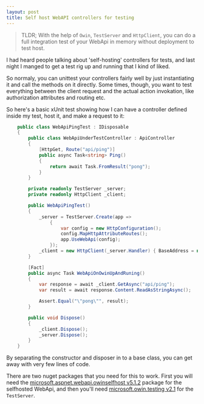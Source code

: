 ```yaml
---
layout: post
title: Self host WebAPI controllers for testing
---
```


> TLDR; With the help of `Owin`, `TestServer` and `HttpClient`, you can do a full integration test of your WebApi in memory without deployment to test host.

I had heard people talking about 'self-hosting' controllers for tests, and last night I manged to get a test rig up and running that I kind of liked.

So normaly, you can unittest your controllers fairly well by just instantiating it and call the methods on it directly. Some times, though, you want to test everything between the client request and the actual action invokation, like authorization attributes and routing etc.

So here's a basic xUnit test showing how I can have a controller defined inside my test, host it, and make a request to it:

```csharp    
    public class WebApiPingTest : IDisposable
    {
        public class WebApiUnderTestController : ApiController
        {
            [HttpGet, Route("api/ping")]
            public async Task<string> Ping()
            {
                return await Task.FromResult("pong");
            }
        }

        private readonly TestServer _server;
        private readonly HttpClient _client;

        public WebApiPingTest()
        {
            _server = TestServer.Create(app =>
                {
                    var config = new HttpConfiguration();
                    config.MapHttpAttributeRoutes();
                    app.UseWebApi(config);
                });
            _client = new HttpClient(_server.Handler) { BaseAddress = new Uri("http://testserver/") };
        }

        [Fact]
        public async Task WebApiOnOwinUpAndRuning()
        {
            var response = await _client.GetAsync("api/ping");
            var result = await response.Content.ReadAsStringAsync();

            Assert.Equal("\"pong\"", result);
        }

        public void Dispose()
        {
            _client.Dispose();
            _server.Dispose();
        }
    }
```

By separating the constructor and disposer in to a base class, you can get away with very few lines of code.

There are two nuget packages that you need for this to work. First you will need the [microsoft.aspnet.webapi.owinselfhost v5.1.2](https://www.nuget.org/packages/Microsoft.AspNet.WebApi.OwinSelfHost/) package for the selfhosted WebApi, and then you'll need  [microsoft.owin.testing v2.1](https://www.nuget.org/packages/Microsoft.Owin.Testing/) for the `TestServer`.
